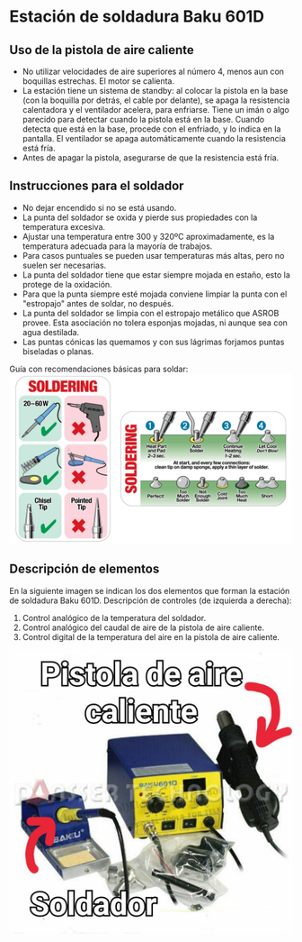 # Estación de soldadura Baku 601D

## Uso de la pistola de aire caliente
- No utilizar velocidades de aire superiores al número 4, menos aun con boquillas estrechas. El motor se calienta.
- La estación tiene un sistema de standby: al colocar la pistola en la base (con la boquilla por detrás, el cable por delante), se apaga la resistencia calentadora y el ventilador acelera, para enfriarse. Tiene un imán o algo parecido para detectar cuando la pistola está en la base. Cuando detecta que está en la base, procede con el enfriado, y lo indica en la pantalla. El ventilador se apaga automáticamente cuando la resistencia está fría.
- Antes de apagar la pistola, asegurarse de que la resistencia está fría.

## Instrucciones para el soldador
- No dejar encendido si no se está usando.
- La punta del soldador se oxida y pierde sus propiedades con la temperatura excesiva.
- Ajustar una temperatura entre 300 y 320ºC aproximadamente, es la temperatura adecuada para la mayoría de trabajos.
- Para casos puntuales se pueden usar temperaturas más altas, pero no suelen ser necesarias.
- La punta del soldador tiene que estar siempre mojada en estaño, esto la protege de la oxidación.
- Para que la punta siempre esté mojada conviene limpiar la punta con el "estropajo" antes de soldar, no después.
- La punta del soldador se limpia con el estropajo metálico que ASROB provee. Esta asociación no tolera esponjas mojadas, ni aunque sea con agua destilada.
- Las puntas cónicas las quemamos y con sus lágrimas forjamos puntas biseladas o planas.

Guía con recomendaciones básicas para soldar:
![soldering](../assets/soldering.png)



## Descripción de elementos
En la siguiente imagen se indican los dos elementos que forman la estación de soldadura Baku 601D.
Descripción de controles (de izquierda a derecha):

1. Control analógico de la temperatura del soldador.
2. Control analógico del caudal de aire de la pistola de aire caliente.
3. Control digital de la temperatura del aire en la pistola de aire caliente.

![soldering](../assets/photo_2019-02-01_18-08-52.jpg)

